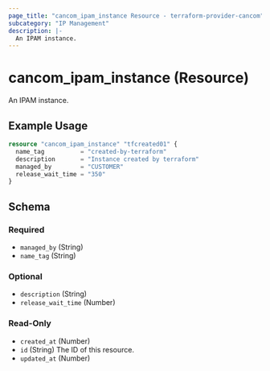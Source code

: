 ```yaml
---
page_title: "cancom_ipam_instance Resource - terraform-provider-cancom"
subcategory: "IP Management"
description: |-
  An IPAM instance.
---
```


# cancom_ipam_instance (Resource)

An IPAM instance.

## Example Usage

```terraform
resource "cancom_ipam_instance" "tfcreated01" {
  name_tag          = "created-by-terraform"
  description       = "Instance created by terraform"
  managed_by        = "CUSTOMER"
  release_wait_time = "350"
}
```

<!-- schema generated by tfplugindocs -->
## Schema

### Required

- `managed_by` (String)
- `name_tag` (String)

### Optional

- `description` (String)
- `release_wait_time` (Number)

### Read-Only

- `created_at` (Number)
- `id` (String) The ID of this resource.
- `updated_at` (Number)
